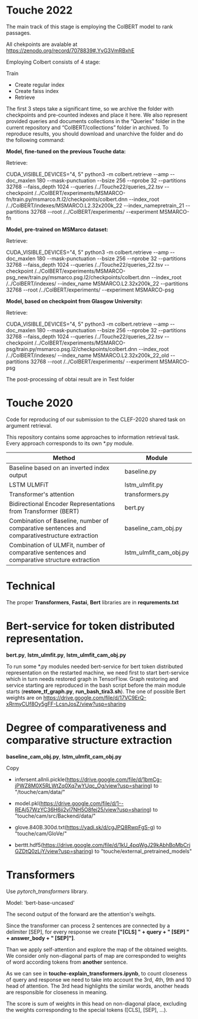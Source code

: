 # Touche 2022

The main track of this stage is employing the ColBERT model to rank passages.

All chekpoints are avalable at https://zenodo.org/record/7078839#.YyG3VmRBxhE

Employing Colbert consists of 4 stage:

Train
- Create regular index
- Create faiss index
- Retrieve

The first 3 steps take a significant time, so we archive the folder with checkpoints and pre-counted indexes and place it here. We also represent provided queries and documents collections in the “Queries” folder in the current repository and “ColBERT/collections” folder in archived.
To reproduce results, you should download and unarchive the folder and do the following command:

**Model, fine-tuned on the previous Touche data:**

Retrieve:

CUDA_VISIBLE_DEVICES="4, 5" python3 -m colbert.retrieve --amp --doc_maxlen 180 --mask-punctuation --bsize 256 --nprobe 32 --partitions 32768 --faiss_depth 1024 --queries /../Touche22/queries_22.tsv --checkpoint /../ColBERT/experiments/MSMARCO-fn/train.py/msmarco.ft.l2/checkpoints/colbert.dnn --index_root /../ColBERT/indexes/MSMARCO.L2.32x200k_22 --index_name ​​pretrain_21 --partitions 32768 --root /../ColBERT/experiments/ --experiment MSMARCO-fn

**Model, pre-trained on MSMarco dataset:**

Retrieve:

CUDA_VISIBLE_DEVICES="4, 5" python3 -m colbert.retrieve --amp --doc_maxlen 180 --mask-punctuation --bsize 256 --nprobe 32 --partitions 32768 --faiss_depth 1024 --queries /../Touche22/queries_22.tsv --checkpoint /../ColBERT/experiments/MSMARCO-psg_new/train.py/msmarco.psg.l2/checkpoints/colbert.dnn --index_root /../ColBERT/indexes/ --index_name MSMARCO.L2.32x200k_22 --partitions 32768 --root /../ColBERT/experiments/ --experiment MSMARCO-psg

**Model, based on checkpoint from Glasgow University:**

Retrieve:

CUDA_VISIBLE_DEVICES="4, 5" python3 -m colbert.retrieve --amp --doc_maxlen 180 --mask-punctuation --bsize 256 --nprobe 32 --partitions 32768 --faiss_depth 1024 --queries /../Touche22/queries_22.tsv --checkpoint /../ColBERT/experiments/MSMARCO-psg/train.py/msmarco.psg.l2/checkpoints/colbert.dnn --index_root /../ColBERT/indexes/ --index_name MSMARCO.L2.32x200k_22_old --partitions 32768 --root /../ColBERT/experiments/ --experiment MSMARCO-psg

The post-processing of obtai result are in Test folder
 

# Touche 2020
Code for reproducing of our submission to the CLEF-2020 shared task on argument retrieval.

This repository contains some approaches to information retrieval task.
Every approach corresponds to its own \*.py module.

| Method | Module |
| --- | --- |
| Baseline based on an inverted index output | baseline.py |
| LSTM ULMFiT | lstm_ulmfit.py |
| Transformer's attention | transformers.py |
| Bidirectional Encoder Representations from Transformer (BERT) | bert.py |
| Combination of Baseline, number of comparative sentences and comparativestructure extraction | baseline_cam_obj.py |
| Combination of ULMFit, number of comparative sentences and comparative structure extraction | lstm_ulmfit_cam_obj.py |

# Technical

The proper **Transformers**, **Fastai**, **Bert** libraries are in **requrements.txt**

# Bert-service for token distributed representation.

**bert.py**, **lstm_ulmfit.py**, **lstm_ulmfit_cam_obj.py**

To run some \*.py modules needed bert-service for bert token distributed representation on the restarted machine, we need first to start bert-service which in turn needs restored graph in TensorFlow. Graph restoring and service starting are reproduced in the bash script before the main module starts (**restore_tf_graph.py**, **run_bash_tira3.sh**).
The one of possible Bert weights are on https://drive.google.com/file/d/17VC9ErQ-xRrmyCUf8Oy5gFF-LcsnJosZ/view?usp=sharing



# Degree of comparativeness and comparative structure extraction

**baseline_cam_obj.py**, **lstm_ulmfit_cam_obj.py**

Copy 

- infersent.allnli.pickle(https://drive.google.com/file/d/1bmCg-jPWZ8M0X5RLWtZq0Xq7wYUqc_Og/view?usp=sharing) to "/touche/cam/data/" 

- model.pkl(https://drive.google.com/file/d/1--REAj57WzYC36H6ji2vl7NH5O8fej25/view?usp=sharing) to "touche/cam/src/Backend/data/" 

- glove.840B.300d.txt(https://yadi.sk/d/cgJPQ8RwpFgS-g) to "touche/cam/GloVe/"

- berttt.hdf5(https://drive.google.com/file/d/1kU_4pqWgJ29kAbhBoMbCrjGZDtQ0zLjY/view?usp=sharing) to "touche/external_pretrained_models"

# Transformers

Use *pytorch_transformers* library.

Model: 'bert-base-uncased'

The second output of the forward are the attention's weihgts.

Since the transformer can process 2 sentences are connected by a delimiter [SEP], for every response we create __["[CLS] " + query + " [SEP] " + answer_body + " [SEP]"]__.

Than we apply self-attention and explore the map of the obtained weights. We consider only non-diagonal parts of map are corresponded to weights of word according tokens from __another__ sentence. 

As we can see in **touche-explain_transformers.ipynb**, to count closeness of query and response we need to take into account the 3rd, 4th, 9th and 10 head of attention. The 3rd head highlights the similar words, another heads are responsible for closeness in meaning. 

The score is sum of weights in this head on non-diagonal place, excluding the weights corresponding to the special tokens ([CLS], [SEP], ...).

